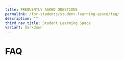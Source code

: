 ```yaml
---
title: FREQUENTLY ASKED QUESTIONS
permalink: /for-students/student-learning-space/faq/
description: ""
third_nav_title: Student Learning Space
variant: markdown
---
```

# **FAQ**